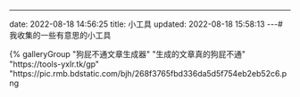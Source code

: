 ---
date: 2022-08-18 14:56:25
title: 小工具
updated: 2022-08-18 15:58:13
---# 我收集的一些有意思的小工具

<div class="gallery-group-main">{% galleryGroup "狗屁不通文章生成器" "生成的文章真的狗屁不通" "https://tools-yxlr.tk/gp" "https://pic.rmb.bdstatic.com/bjh/268f3765fbd336da5d5f754eb2eb52c6.png

</div>
